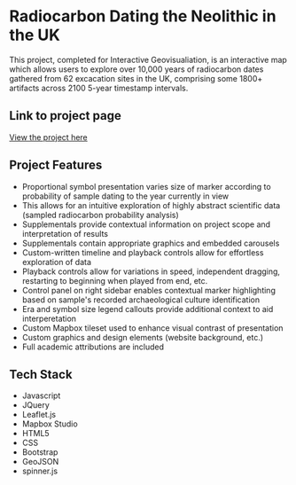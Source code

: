 <h1>Radiocarbon Dating the Neolithic in the UK</h1>
This project, completed for Interactive Geovisualiation, is an interactive map which allows users to explore over 10,000 years of radiocarbon dates gathered from 62 excacation sites in the UK, comprising some 1800+ artifacts across 2100 5-year timestamp intervals.

<h2>Link to project page</h2>

[View the project here](https://bstrock.github.io/radiocarbon_dating_leaflet_example)

<h2>Project Features</h2>

* Proportional symbol presentation varies size of marker according to probability of sample dating to the year currently in view
* This allows for an intuitive exploration of highly abstract scientific data (sampled radiocarbon probability analysis)
* Supplementals provide contextual information on project scope and interpretation of results
* Supplementals contain appropriate graphics and embedded carousels
* Custom-written timeline and playback controls allow for effortless exploration of data
* Playback controls allow for variations in speed, independent dragging, restarting to beginning when played from end, etc.
* Control panel on right sidebar enables contextual marker highlighting based on sample's recorded archaeological culture identification
* Era and symbol size legend callouts provide additional context to aid interperetation
* Custom Mapbox tileset used to enhance visual contrast of presentation
* Custom graphics and design elements (website background, etc.)
* Full academic attributions are included

<h2>Tech Stack</h2>

* Javascript
* JQuery
* Leaflet.js
* Mapbox Studio
* HTML5
* CSS
* Bootstrap
* GeoJSON
* spinner.js
